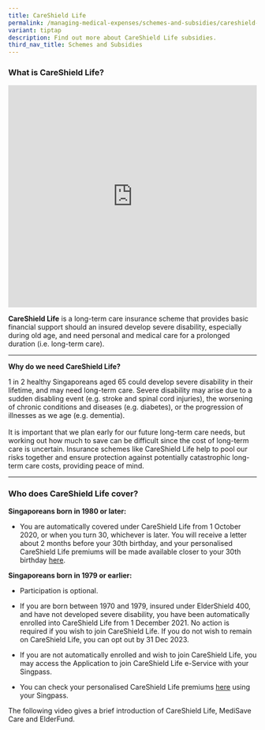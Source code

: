 ```yaml
---
title: CareShield Life
permalink: /managing-medical-expenses/schemes-and-subsidies/careshield-life/
variant: tiptap
description: Find out more about CareShield Life subsidies.
third_nav_title: Schemes and Subsidies
---
```

<h3><strong>What is CareShield Life?</strong></h3>
<div class="iframe-wrapper">
<iframe height="450" width="100%" allowfullscreen="true" frameborder="0" src="https://www.youtube.com/embed/kblBnfw0rek?si=iMOGDYksiQRN4bLS"></iframe>
</div>
<p><strong>CareShield Life</strong> is a long-term care insurance scheme that
provides basic financial support should an insured develop severe disability,
especially during old age, and need personal and medical care for a prolonged
duration (i.e. long-term care).</p>
<hr>
<p><strong>Why do we need CareShield Life?</strong>
</p>
<p>1 in 2 healthy Singaporeans aged 65 could develop severe disability in
their lifetime, and may need long-term care. Severe disability may arise
due to a sudden disabling event (e.g. stroke and spinal cord injuries),
the worsening of chronic conditions and diseases (e.g. diabetes), or the
progression of illnesses as we age (e.g. dementia).
<br>
<br>It is important that we plan early for our future long-term care needs,
but working out how much to save can be difficult since the cost of long-term
care is uncertain. Insurance schemes like CareShield Life help to pool
our risks together and ensure protection against potentially catastrophic
long-term care costs, providing peace of mind.</p>
<hr>
<h3><strong>Who does CareShield Life cover?</strong></h3>
<p><strong>Singaporeans born in 1980 or later:</strong>
</p>
<ul data-tight="true" class="tight">
<li>
<p>You are automatically covered under CareShield Life from 1 October 2020,
or when you turn 30, whichever is later. You will receive a letter about
2 months before your 30th birthday, and your personalised CareShield Life
premiums will be made available closer to your 30th birthday <a href="https://www.careshieldlife.gov.sg/eservices/careshield-life/my-policy.html" rel="noopener noreferrer nofollow" target="_blank">here</a>.</p>
</li>
</ul>
<p><strong>Singaporeans born in 1979 or earlier:</strong>
</p>
<ul data-tight="true" class="tight">
<li>
<p>Participation is optional.</p>
</li>
<li>
<p>If you are born between 1970 and 1979, insured under ElderShield 400,
and have not developed severe disability, you have been automatically enrolled
into CareShield Life from 1 December 2021. No action is required if you
wish to join CareShield Life. If you do not wish to remain on CareShield
Life, you can opt out by 31 Dec 2023.&nbsp;</p>
</li>
<li>
<p>If you are not automatically enrolled and wish to join CareShield Life,
you may access the Application to join CareShield Life e-Service with your
Singpass.</p>
</li>
<li>
<p>You can check your personalised CareShield Life premiums <a href="https://www.careshieldlife.gov.sg/eservices/careshield-life/check-my-premium.html" rel="noopener noreferrer nofollow" target="_blank"><u>here</u></a>&nbsp;using
your Singpass.</p>
</li>
</ul>
<p>The following video gives a brief introduction of CareShield Life, MediSave
Care and ElderFund.</p>
<p></p>
